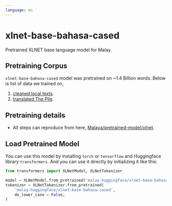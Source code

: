 ```yaml
---
language: ms
---
```


# xlnet-base-bahasa-cased

Pretrained XLNET base language model for Malay.

## Pretraining Corpus

`xlnet-base-bahasa-cased` model was pretrained on ~1.4 Billion words. Below is list of data we trained on,

1. [cleaned local texts](https://github.com/huseinzol05/malay-dataset/tree/master/dumping/clean).
2. [translated The Pile](https://github.com/huseinzol05/malay-dataset/tree/master/corpus/pile).

## Pretraining details

- All steps can reproduce from here, [Malaya/pretrained-model/xlnet](https://github.com/huseinzol05/Malaya/tree/master/pretrained-model/xlnet).

## Load Pretrained Model

You can use this model by installing `torch` or `tensorflow` and Huggingface library `transformers`. And you can use it directly by initializing it like this:  

```python
from transformers import XLNetModel, XLNetTokenizer

model = XLNetModel.from_pretrained('malay-huggingface/xlnet-base-bahasa-cased')
tokenizer = XLNetTokenizer.from_pretrained(
    'malay-huggingface/xlnet-base-bahasa-cased',
    do_lower_case = False,
)
```